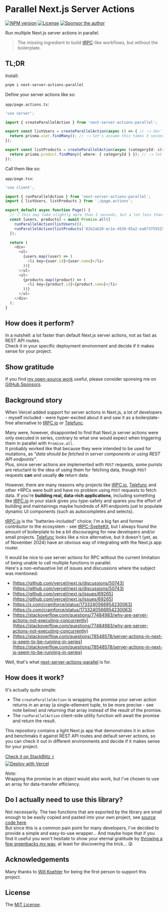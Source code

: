 # Parallel Next.js Server Actions
[![NPM version][npm-image]][npm-url]
[![License][license-image]][license-url]
[![Sponsor the author][sponsor-image]][sponsor-url]

Run multiple Next.js server actions in parallel.  

> The missing ingredient to build [tRPC](https://trpc.io)-like workflows, but without the boilerplate.

## TL;DR

Install:

```sh
pnpm i next-server-actions-parallel
```

Define your server actions like so:

`app/page.actions.ts`:

```ts
'use server';

import { createParallelAction } from 'next-server-actions-parallel';

export const listUsers = createParallelAction(async () => { // 👈 don't forget the `async` keyword!!
  return prisma.user.findMany(); // 👈 let's assume this takes 3 seconds
});

export const listProducts = createParallelAction(async (categoryId: string) => {
  return prisma.product.findMany({ where: { categoryId } }); // 👈 let's assume this also takes 3 seconds
});
```

Call them like so:

`app/page.tsx`:

```ts
'use client';

import { runParallelAction } from 'next-server-actions-parallel';
import { listUsers, listProducts } from './page.actions';

export default async function Page() {
  // 👇 this may take slightly more than 3 seconds, but a lot less than 6.
  const [users, products] = await Promise.all([
    runParallelAction(listUsers()),
    runParallelAction(listProducts('82b2ab20-ec1e-4539-85a2-ea6737555250')),
  ]);

  return (
    <div>
      <ul>
        {users.map((user) => (
          <li key={user.id}>{user.name}</li>
        ))}
      </ul>
      <ul>
        {products.map((product) => (
          <li key={product.id}>{product.name}</li>
        ))}
      </ul>
    </div>
  );
}
```

## How does it perform?

In a nutshell: a lot faster than default Next.js server actions, not as fast as REST API routes.  
Check it in your specific deployment environment and decide if it makes sense for your project.

## Show gratitude

If you find [my open-source work](https://github.com/icflorescu) useful, please consider sponsing me on [GitHub Sponsors](https://github.com/sponsors/icflorescu).

## Background story

When Vercel added support for server actions in Next.js, a lot of developers - myself included - were hyper-excited about it and saw it as a boilerplate-free alternative to [tRPC.io](https://trpc.io) or [Telefunc](https://telefunc.com).

Many were, however, disappointed to find that Next.js server actions were only executed in series, contrary to what one would expect when triggering them in parallel with `Promise.all`.  
It probably worked like that because they were intended to be used for mutations, as _"data should be fetched in server components or using REST API endpoints"_.  
Plus, since server actions are implemented with `POST` requests, some purists are reluctant to the idea of using them for fetching data, though `POST` requests **can** and usually **do** return data.

However, there are many reasons why projects like [tRPC.io](https://trpc.io), [Telefunc](https://telefunc.com) and other *RPCs were built and have no problem using `POST` requests to fetch data. If you're **building real, data-rich applications**, including something like [tRPC.io](https://trpc.io) in your stack gives you type-safety and spares you the effort of building and maintainings maybe hundreds of API endpoints just to populate dynamic UI components (such as autocompletes and selects).

[tRPC.io](https://trpc.io) is the "batteries-included" choice; I'm a big fan and former contributor to the ecosystem - see [tRPC-SvelteKit](https://icflorescu.github.io/trpc-sveltekit/), but I always found the amount of boilerplate to be a bit discouraging for new developers and/or small projects. [Telefunc](https://telefunc.com) looks like a nice alternative, but it doesn't (yet, as of November 2024) have an obvious way of integrating with the Next.js app router.

It would be nice to use server actions for RPC without the current limitation of being unable to call multiple functions in parallel.  
Here's a non-exhaustive list of issues and discussions where the subject was mentioned:
- [https://github.com/vercel/next.js/discussions/50743](https://github.com/vercel/next.js/discussions/50743)
- [https://github.com/vercel/next.js/issues/69265](https://github.com/vercel/next.js/issues/69265)
- [https://x.com/cramforce/status/1733240566954230063](https://x.com/cramforce/status/1733240566954230063)
- [https://stackoverflow.com/questions/77484983/why-are-server-actions-not-executing-concurrently](https://stackoverflow.com/questions/77484983/why-are-server-actions-not-executing-concurrently)
- [https://stackoverflow.com/questions/78548578/server-actions-in-next-js-seem-to-be-running-in-series](https://stackoverflow.com/questions/78548578/server-actions-in-next-js-seem-to-be-running-in-series)

Well, that's what [next-server-actions-parallel](https://github.com/icflorescu/next-server-actions-parallel) is for.

## How does it work?

It's actually quite simple:

- The `createParallelAction` is wrapping the promise your server action returns in an array (a single-ellement tuple, to be more precise - see note below) and returning that array instead of the result of the promise.  
- The `runParallelAction` client-side utility function will await the promise and return the result.

This repository contains a light Next.js app that demonstrates it in action and benchmaks it against REST API routes and default server actions, so you can check it out in different environments and decide if it makes sense for your project.

[Check it on StackBlitz ⚡️](https://stackblitz.com/~/github.com/icflorescu/next-server-actions-parallel)  
[![Deploy with Vercel](https://vercel.com/button)](https://vercel.com/new/clone?repository-url=https%3A%2F%2Fgithub.com%2Ficflorescu%2Fnext-server-actions-parallel)  

_Note:_  
Wrapping the promise in an object would also work, but I've chosen to use an array for data-transfer efficiency.

## Do I actually need to use this library?

Not necessarily. The two functions that are exported by the library are small enough to be easily copied and pasted into your own project, see [source code here](https://github.com/icflorescu/next-server-actions-parallel/blob/main/src/index.ts).  
But since this is a common pain point for many developers, I've decided to provide a simple and easy-to-use wrapper... And maybe hope that if you find it useful you won't hesitate to show your eternal gratitude by [throwing a few greenbacks my way](https://github.com/sponsors/icflorescu), at least for discovering the trick... 😜

## Acknowledgements

Many thanks to [Will Koehler](https://github.com/willkoehler) for being the first person to support this project.

## License

The [MIT License](LICENSE).

[npm-url]: https://npmjs.org/package/next-server-actions-parallel
[license-url]: LICENSE
[sponsor-url]: https://github.com/sponsors/icflorescu
[npm-image]: https://img.shields.io/npm/v/next-server-actions-parallel.svg?style=flat-square
[license-image]: http://img.shields.io/npm/l/next-server-actions-parallel.svg?style=flat-square
[sponsor-image]: https://img.shields.io/badge/sponsor-violet?style=flat-square
